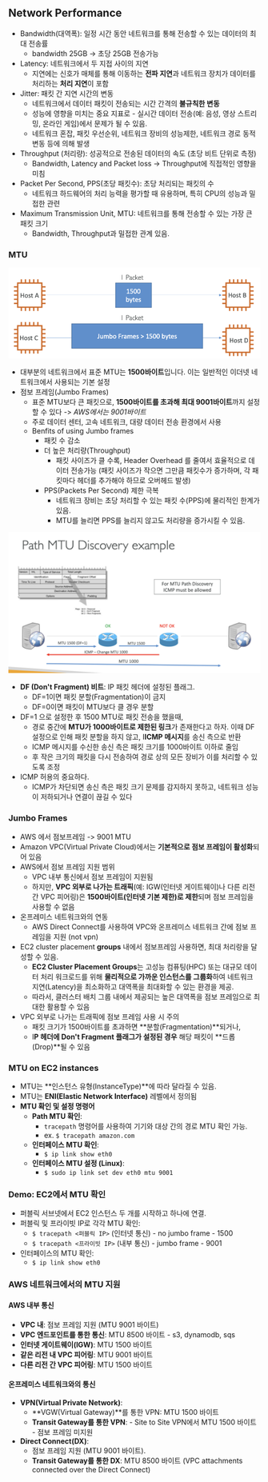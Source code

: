 ## Network Performance

- Bandwidth(대역폭): 일정 시간 동안 네트워크를 통해 전송할 수 있는 데이터의 최대 전송률
	- bandwidth 25GB -> 초당 25GB 전송가능
- Latency: 네트워크에서 두 지접 사이의 지연
	- 지연에는 신호가 매체를 통해 이동하는 **전파 지연**과 네트워크 장치가 데이터를 처리하는 **처리 지연**이 포함
- Jitter: 패킷 간 지연 시간의 변동
	- 네트워크에서 데이터 패킷이 전송되는 시간 간격의 **불규칙한 변동**
	- 성능에 영향을 미치는 중요 지표로 - 실시간 데이터 전송(예: 음성, 영상 스트리밍, 온라인 게임)에서 문제가 될 수 있음.
	- 네트워크 혼잡, 패킷 우선순위, 네트워크 장비의 성능제한, 네트워크 경로 동적 변동 등에 의해 발생
- Throughput (처리량): 성공적으로 전송된 데이터의 속도 (초당 비트 단위로 측정)
	- Bandwidth, Latency and Packet loss -> Throughput에 직접적인 영향을 미침
- Packet Per Second, PPS(초당 패킷수): 초당 처리되는 패킷의 수 
	- 네트워크 하드웨어의 처리 능력을 평가할 때 유용하며, 특히 CPU의 성능과 밀접한 관련
- Maximum Transmission Unit, MTU: 네트워크를 통해 전송할 수 있는 가장 큰 패킷 크기
	- Bandwidth, Throughput과 밀접한 관계 있음.

### MTU

![400](images/Pasted%20image%2020241222190937.png)
- 대부분의 네트워크에서 표준 MTU는 **1500바이트**입니다. 이는 일반적인 이더넷 네트워크에서 사용되는 기본 설정
- 점보 프레임(Jumbo Frames)
	- 표준 MTU보다 큰 패킷으로, **1500바이트를 초과해 최대 9001바이트**까지 설정할 수 있다 -> *AWS에서는 9001바이트*
	- 주로 데이터 센터, 고속 네트워크, 대량 데이터 전송 환경에서 사용
	- Benfits of using Jumbo frames
		- 패킷 수 감소
		- 더 높은 처리량(Throughput)
			- 패킷 사이즈가 클 수록, Header Overhead 를 줄여서 효율적으로 데이터 전송가능 (패킷 사이즈가 작으면 그만큼 패킷수가 증가하며, 각 패킷마다 헤더를 추가해야 하므로 오버헤드 발생)
		- PPS(Packets Per Second) 제한 극복
			- 네트워크 장비는 초당 처리할 수 있는 패킷 수(PPS)에 물리적인 한계가 있음.
			- MTU를 늘리면 PPS를 늘리지 않고도 처리량을 증가시킬 수 있음.

![500](images/Pasted%20image%2020241222192634.png)
- **DF (Don't Fragment) 비트**: IP 패킷 헤더에 설정된 플래그.
	- DF=1이면 패킷 분할(Fragmentation)이 금지
	- DF=0이면 패킷이 MTU보다 클 경우 분할
- DF=1 으로 설정한 후 1500 MTU로 패킷 전송을 했을때, 
	- 경로 중간에 **MTU가 1000바이트로 제한된 링크**가 존재한다고 하자.
	  이때 DF 설정으로 인해 패킷 분할을 하지 않고, I**ICMP 메시지**를 송신 측으로 반환
	- ICMP 메시지를 수신한 송신 측은 패킷 크기를 1000바이트 이하로 줄임
	- 후 작은 크기의 패킷을 다시 전송하여 경로 상의 모든 장비가 이를 처리할 수 있도록 조정
- ICMP 허용의 중요하다.
	- ICMP가 차단되면 송신 측은 패킷 크기 문제를 감지하지 못하고, 네트워크 성능이 저하되거나 연결이 끊길 수 있다

### Jumbo Frames
- AWS 에서 점보프레임 -> 9001 MTU
- Amazon VPC(Virtual Private Cloud)에서는 **기본적으로 점보 프레임이 활성화**되어 있음
- AWS에서 점보 프레임 지원 범위
	- VPC 내부 통신에서 점보 프레임이 지원됨
	- 하지만, **VPC 외부로 나가는 트래픽**(예: IGW(인터넷 게이트웨이)나 다른 리전 간 VPC 피어링)은 **1500바이트(인터넷 기본 제한)로 제한**되며 점보 프레임을 사용할 수 없음
- 온프레미스 네트워크와의 연동
	- AWS Direct Connect를 사용하여 VPC와 온프레미스 네트워크 간에 점보 프레임을 지원 (not vpn)
- EC2 cluster placement **groups** 내에서 점보프레임 사용하면, 최대 처리랑을 달성할 수 있음.
	- **EC2 Cluster Placement Groups**는 고성능 컴퓨팅(HPC) 또는 대규모 데이터 처리 워크로드를 위해 **물리적으로 가까운 인스턴스를 그룹화**하여 네트워크 지연(Latency)을 최소화하고 대역폭을 최대화할 수 있는 환경을 제공.
	- 따라서, 클러스터 배치 그룹 내에서 제공되는 높은 대역폭을 점보 프레임으로 최대한 활용할 수 있음
- VPC 외부로 나가는 트래픽에 점보 프레임 사용 시 주의
	- 패킷 크기가 1500바이트를 초과하면 **분할(Fragmentation)**되거나,
	- I**P 헤더에 Don't Fragment 플래그가 설정된 경우** 해당 패킷이 **드롭(Drop)**될 수 있음

### MTU on EC2 instances
- MTU는 **인스턴스 유형(InstanceType)**에 따라 달라질 수 있음.
- MTU는 **ENI(Elastic Network Interface)** 레벨에서 정의됨
- **MTU 확인 및 설정 명령어**
	- **Path MTU 확인**:
	    - `tracepath` 명령어를 사용하여 기기와 대상 간의 경로 MTU 확인 가능.
	    - ex. `$ tracepath amazon.com`
	- **인터페이스 MTU 확인**:
	    - `$ ip link show eth0`
	- **인터페이스 MTU 설정 (Linux)**:
	    - `$ sudo ip link set dev eth0 mtu 9001`

### Demo: EC2에서 MTU 확인
- 퍼블릭 서브넷에서 EC2 인스턴스 두 개를 시작하고 하나에 연결.
- 퍼블릭 및 프라이빗 IP로 각각 MTU 확인:
	- `$ tracepath <퍼블릭 IP>` (인터넷 통신) - no jumbo frame - 1500
	- `$ tracepath <프라이빗 IP>` (내부 통신) - jumbo frame - 9001
- 인터페이스의 MTU 확인:
	- `$ ip link show eth0`

### AWS 네트워크에서의 MTU 지원
#### AWS 내부 통신
- **VPC 내**: 점보 프레임 지원 (MTU 9001 바이트)
- **VPC 엔드포인트를 통한 통신**: MTU 8500 바이트 - s3, dynamodb, sqs
- **인터넷 게이트웨이(IGW)**: MTU 1500 바이트
- **같은 리전 내 VPC 피어링**: MTU 9001 바이트
- **다른 리전 간 VPC 피어링**: MTU 1500 바이트

#### 온프레미스 네트워크와의 통신
- **VPN(Virtual Private Network)**:
    - **VGW(Virtual Gateway)**를 통한 VPN: MTU 1500 바이트
    - **Transit Gateway를 통한 VPN**: - Site to Site VPN에서 MTU 1500 바이트 - 점보 프레임 미지원
- **Direct Connect(DX)**:
    - 점보 프레임 지원 (MTU 9001 바이트).
    - **Transit Gateway를 통한 DX**: MTU 8500 바이트 (VPC attachments connected over the Direct Connect)

